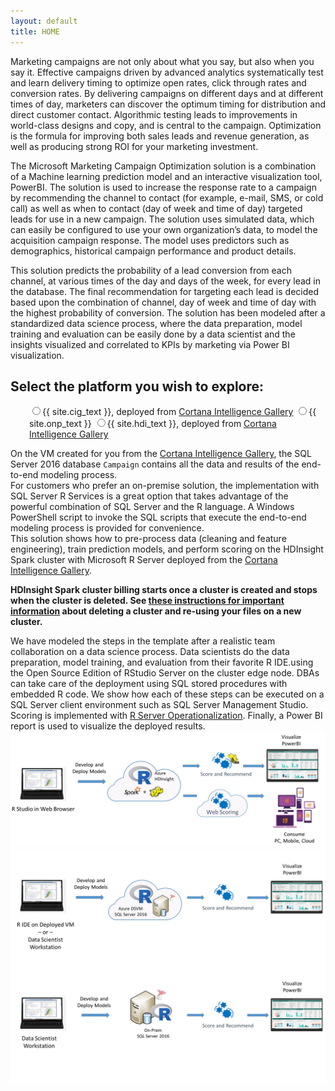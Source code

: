 ```yaml
---
layout: default
title: HOME
---
```


Marketing campaigns are not only about what you say, but also when you say it. Effective campaigns driven by advanced analytics systematically test and learn delivery timing to optimize open rates, click through rates and conversion rates. By delivering campaigns on different days and at different times of day, marketers can discover the optimum timing for distribution and direct customer contact. Algorithmic testing leads to improvements in world-class designs and copy, and is central to the campaign. Optimization is the formula for improving both sales leads and revenue generation, as well as producing strong ROI for your marketing investment.

The Microsoft Marketing Campaign Optimization solution is a combination of a Machine learning prediction model and an interactive visualization tool, PowerBI. The solution is used to increase the response rate to a campaign by recommending the channel to contact (for example, e-mail, SMS, or cold call) as well as when to contact (day of week and time of day) targeted leads for use in a new campaign. The solution uses simulated data, which can easily be configured to use your own organization’s data, to model the acquisition campaign response. The model uses predictors such as demographics, historical campaign performance and product details. 

This solution predicts the probability of a lead conversion from each channel, at various times of the day and days of the week, for every lead in the database. The final recommendation for targeting each lead is decided based upon the combination of channel, day of week and time of day with the highest probability of conversion. The solution has been modeled after a standardized data science process, where the data preparation, model training and evaluation can be easily done by a data scientist and the insights visualized and correlated to KPIs by marketing via Power BI visualization.



<div class="alert alert-success">
<h2>Select the platform you wish to explore:</h2>
 <form style="margin-left:30px"> 
    <label class="radio">
      <input type="radio" name="optradio" class="rb" value="cig" >{{ site.cig_text }}, deployed from <a href="https://aka.ms/campaignoptimization">Cortana Intelligence Gallery</a>
    </label>
    <label class="radio">
      <input type="radio" name="optradio" class="rb" value="onp">{{ site.onp_text }}
    </label>
   <label class="radio">
      <input type="radio" name="optradio" class="rb" value="hdi">{{ site.hdi_text }}, deployed from <a href="https://aka.ms/campaign-hdi">Cortana Intelligence Gallery</a>
    </label> 
</form>
</div>
<p></p>
<div class="cig">
On the VM created for you from the <a href="https://aka.ms/campaignoptimization">Cortana Intelligence Gallery</a>, the SQL Server 2016 database <code>Campaign</code> contains all the data and results of the end-to-end modeling process.  
</div>

<div class="onp">
For customers who prefer an on-premise solution, the implementation with SQL Server R Services is a great option that takes advantage of the powerful combination of SQL Server and the R language.  A Windows PowerShell script to invoke the SQL scripts that execute the end-to-end modeling process is provided for convenience. 
</div>

<div class="hdi">
This solution shows how to pre-process data (cleaning and feature engineering), train prediction models, and perform scoring on the  HDInsight Spark cluster with Microsoft R Server deployed from the <a href="https://aka.ms/campaign-hdi">Cortana Intelligence Gallery</a>.
<p></p>
<strong>HDInsight Spark cluster billing starts once a cluster is created and stops when the cluster is deleted. See <a href="hdinsight.html"> these instructions for important information</a> about deleting a cluster and re-using your files on a new cluster.</strong>

</div>

<p></p>
 We have modeled the steps in the template after a realistic team collaboration on a data science process. Data scientists do the data preparation, model training, and evaluation <span class="sql">from their favorite R IDE.</span><span  class="hdi">using the Open Source Edition of RStudio Server on the cluster edge node.</span>
 <span class="sql">
 DBAs can take care of the deployment using SQL stored procedures with embedded R code.  We show how each of these steps can be executed on a SQL Server client environment such as SQL Server Management Studio.
 </span> 
 <span class="hdi">
 Scoring is implemented with <a href="https://msdn.microsoft.com/en-us/microsoft-r/operationalize/about">R Server Operationalization</a>.
 </span>
 Finally, a Power BI report is used to visualize the deployed results.

<img class="hdi" src="images/hdi.jpg">
<img class="cig" src="images/cig.jpg">
<img class="onp" src="images/onp.jpg">


 



